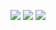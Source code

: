 ![](https://img.shields.io/badge/day%20📅-11-blue)   	![](https://img.shields.io/badge/stars%20⭐-21-yellow)   	![](https://img.shields.io/badge/days%20completed-10-red)